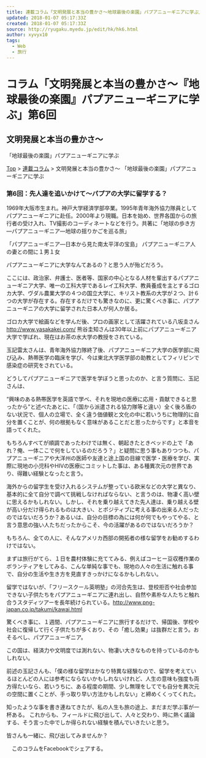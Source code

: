 ```yaml
---
title: 連載コラム「文明発展と本当の豊かさ～地球最後の楽園」パプアニューギニアに学ぶ」6／毎日留学ナビ
updated: 2018-01-07 05:17:33Z
created: 2018-01-07 05:17:33Z
source: http://ryugaku.myedu.jp/edit/hk/hk6.html
author: xyvyx10
tags:
  - Web
  - 旅行
---
```


# コラム「文明発展と本当の豊かさ～『地球最後の楽園』パプアニューギニアに学ぶ」第6回

## 文明発展と本当の豊かさ～

「地球最後の楽園」パプアニューギニアに学ぶ

 [Top](http://ryugaku.myedu.jp/) > [連載コラム](http://ryugaku.myedu.jp/edit/) >
文明発展と本当の豊かさ～ 「地球最後の楽園」パプアニューギニアに学ぶ

### 第6回：先人達を追いかけて～パプアの大学に留学する？

1969年大阪市生まれ。神戸大学経済学部卒業。1995年青年海外協力隊員としてパプアニューギニアに赴任。2000年より現職。日本を始め、世界各国からの旅行者の受け入れ、TV撮影のコーディネートなどを行う。共著に「地球の歩き方―パプアニューギニア―地球の揺りかごを巡る旅」

「パプアニューギニア―日本から見た南太平洋の宝島」
パプアニューギニア人の妻との間に１男１女

パプアニューギニアに大学なんてあるの？と思う人が殆どだろう。

ここには、政治家、弁護士、医者等、国家の中心となる人材を輩出するパプアニューギニア大学、唯一の工科大学であるレイ工科大学、教員養成を主とするゴロカ大学、ヴダル農業大学の４つの国立大学に、キリスト教系の大学が２つ、計６つの大学が存在する。存在するだけでも驚きなのに、更に驚くべき事に、パプアニューギニアの大学に留学された日本人が何人か居る。

ゴロカ大学で絵画などを学んだ後、プロの画家として活躍されている八坂圭さん
 http://www.yasakakei.com/
熊谷圭知さんは30年以上前にパプアニューギニア大学で学ばれ、現在はお茶の水大学の教授をされている。

玉記雷太さんは、青年海外協力隊終了後、パプアニューギニア大学の医学部に飛び込み、熱帯医学の臨床を学び、今は東北大学医学部の助教としてフィリピンで感染症の研究をされている。

どうしてパプアニューギニアで医学を学ぼうと思ったのか、と言う質問に、玉記さんは、

“興味のある熱帯医学を英語で学べ、それを現地の医療に応用・貢献できると思ったから”と述べたあとに、「（国から派遣される協力隊等と違い）全く後ろ盾のない状況で、個人の立場で、全く違う価値観と文化の中に若いうちに物理的に自分を置くことが、何の根拠もなく意味があることだと思ったからです」と本音を語ってくれた。

もちろんすべてが順調であったわけでは無く、朝起きたときベッドの上で「あれ？俺、一体ここで何をしているのだろう？」と疑問に思う事もありつつも、パプアニューギニアや大洋州の医師や友達と途上国の目線で医学・医療を学び、実際に現地の小児科やHIVの医療にコミットした事は、ある種異次元の世界であり、得難い経験となったと言う。

海外からの留学生を受け入れるシステムが整っている欧米などの大学と異なり、基本的に全て自分で調べて挑戦しなければならない、と言うのは、物凄く高い壁に思えるかもしれない。しかし、それを乗り越えてきた先人達は、乗り越える壁が高い分だけ得られるものは大きい、とポジティブに考える事の出来る人だったのではないだろうか？あるいは、自分の目標の為には何が何でもやってやる、と言う意思の強い人たちだったからこそ、今の活躍があるのではないだろうか？

もちろん、全ての人に、そんなアメリカ西部の開拓者の様な留学をお勧めするわけではない。

まずは旅行がてら、１日を農村体験に充ててみる、例えばコーヒー豆収穫作業のボランティアをしてみる、こんな単純な事でも、現地の人々の生活に触れる事で、自分の生活や生き方を見直すきっかけになるかもしれない。

留学ではないが、「フリースクール英明塾」の河合先生は、登校拒否や社会参加できない子供たちをパプアニューギニアに連れ出し、自然や素朴な人たちと触れ合うスタディツアーを長年続けられている。http://www.png-japan.co.jp/takumi/kawai.html

驚くべき事に、１週間、パプアニューギニアに旅行するだけで、帰国後、学校や社会に復帰して行く子供たちが多くおり、その「癒し効果」は抜群だと言う。おそるべし、パプアニューギニア。

この国は、経済力や文明度では測れない、物凄い大きなものを持っているのかもしれない。

前述の玉記さんも、「僕の様な留学はかなり特異な経験なので、留学を考えているほとんどの人には参考にならないかもしれないけれど、人生の意味も強度も両方得たいなら、若いうちに、ある程度の期間、少し無理をしてでも自分を異次元の空間に置くことが、手っ取り早い方法かもしれない」と締めくくってくれた。

知ったような事を書き連ねてきたが、私の人生も旅の途上、まだまだ学ぶ事が一杯ある。
これからも、フィールドに飛び出して、人々と交わり、時に熱く議論する、そう言った中でしか得られない経験を積んでいきたいと思う。

皆さんも一緒に、飛び出してみませんか？

　このコラムをFacebookでシェアする。